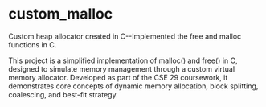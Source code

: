 # custom_malloc
Custom heap allocator created in C--Implemented the free and malloc functions in C. 

This project is a simplified implementation of malloc() and free() in C, designed to simulate memory management through a custom virtual memory allocator. Developed as part of the CSE 29 coursework, it demonstrates core concepts of dynamic memory allocation, block splitting, coalescing, and best-fit strategy. 

